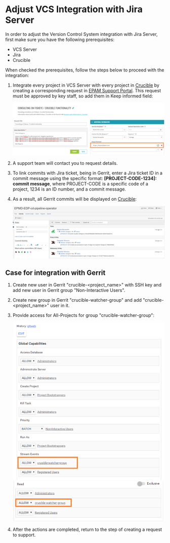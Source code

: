 # Adjust VCS Integration with Jira Server

In order to adjust the Version Control System integration with Jira Server, first make sure you have the following prerequisites:

* VCS Server
* Jira
* Crucible

When checked the prerequisites, follow the steps below to proceed with the integration:

1. Integrate every project in VCS Server with every project in [Crucible](https://crucible.epam.com/) by creating a corresponding request in [EPAM Support Portal](https://support.epam.com/esp/ess.do?orderitem=caConsultancyinFisheyeCruciblefunctionality).
This request must be approved by key staff,  so add them in Keep informed field:

    ![request_example](../readme-resource/сrucible_integration_request.png "request_example")  
    
2. A support team will contact you to request details.
    
3. To link commits with Jira ticket, being in Gerrit, enter a Jira ticket ID in a commit message using the specific format: 
**[PROJECT-CODE-1234]: commit message**, where PROJECT-CODE is a specific code of a project, 1234 is an ID number, and a commit message.  

4. As a result, all Gerrit commits will be displayed on [Crucible](https://crucible.epam.com/):

    ![crucible_project](../readme-resource/crucible_project.png "crucible_project")
    
## Case for integration with Gerrit

1. Create new user in Gerrit "crucible-<project_name>" with SSH key and add new user in Gerrit group "Non-Interactive Users".
2. Create new group in Gerrit "crucible-watcher-group" and add "crucible-<project_name>" user in it.
3. Provide access for All-Projects for group "crucible-watcher-group":

    ![gerrit_config](../readme-resource/gerrit_access_crucible1.png "gerrit_config")
    ![gerrit_config](../readme-resource/gerrit_access_crucible2.png "gerrit_config")

4. After the actions are completed, return to the step of creating a request to support.     





